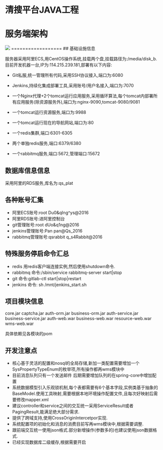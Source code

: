 清搜平台JAVA工程
==================
# 服务端架构
<img src="http://114.215.239.181:9988/html/jiagoutu.png" />
==================
## 基础设施信息

服务器采用阿里ECS,用CentOS操作系统,挂载两个盘,挂载路径为:/media/disk_b.目前开发机器一台,IP为:114.215.239.181,部署有以下内容:

* Git私服,统一管理所有代码,采用SSH协议接入,端口为:6080

* Jenkins,持续化集成部署工具,采用账号/用户名接入,端口为:7070

* 一个Nginx代理+2个tomcat运行应用服务,采用循环算法,每个tomcat内部署所有应用服务(除资源服务外),端口为:nginx-9090,tomcat-9080/9081

* 一个tomcat运行资源服务,端口为:9988

* 一个tomcat运行现在的导航网站,端口为:80

* 一个redis集群,端口:6301-6305

* 两个单独redis服务,端口:6379/6380

* 一个rabbitmq服务,端口:5672,管理端口:15672


## 数据库信息信息

采用阿里的RDS服务,库名为:qs_plat

## 各种账号汇集
* 阿里ECS账号:root  Du0&qIng^ys@2016
* 阿里RDS账号:进阿里控制台
* git管理账号:root  dUo&q1ng@2016
* jenkins管理账号:Pan   pan@Qs_2016
* rabbitmq管理账号:qsrabbit     q_s4Rabbit@2016

## 特殊服务停启命令汇总
* redis 用redis客户端连接实例,然后使用shutdown命令.
* rabbitmq 命令:/sbin/service rabbitmq-server start|stop
* git 命令:gitlab-ctl start|stop|restart
* jenkins 命令: sh /mnt/jenkins_start.sh

## 项目模块信息
core.jar
captcha.jar
auth-orm.jar        business-orm.jar
auth-service.jar    business-service.jar
auth-web.war        business-web.war        resource-web.war    wms-web.war

具体依赖见各模块的pom

## 开发注意点
* 核心基于灵活的配置和nosql的全局存储,新加一类配置需要增加一个SysPropertyTypeEnum的枚举项,所有操作都再wms模块中
* 目前消息队列只有一个发送邮件 后期需要增加队列的在spring-core中增加配置
* 系统数据模型引入乐观锁机制,每个表都需要有6个基本字段,实例类基于抽象的BaseModel.使用工具映射,需要根据本地环境操作配置文件,且每次好映射后需要修改mapper.xml
* 建议controller和service之间的交互统一采用ServiceResult或者PagingResult,能满足绝大部分需求.
* 提供了跨域支持,使用CrossOriginIntercetpor实现.
* 系统配置项的初始化和消息的消费目前写再wms模块中,根据需要调整.
* 跟前端交互统一使用json格式.部分新增操作(参数多的)也建议使用json数据格式.
* 已经实现数据库二级缓存,根据需要开启
